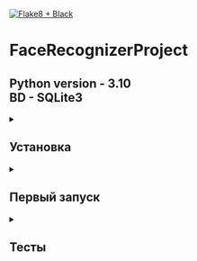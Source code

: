 [![Flake8 + Black](https://github.com/TabarakoAkula/FaceRecognizerProject/actions/workflows/github-ci.yml/badge.svg)](https://github.com/TabarakoAkula/FaceRecognizerProject/actions/workflows/github-ci.yml)
# **FaceRecognizerProject**

<h2> Python version - 3.10 <br> BD - SQLite3</h2>

<details>
<summary><h2>Установка</h2></summary>

<h3>Клонирование проекта</h3>

```bash
git clone https://github.com/TabarakoAkula/FaceRecognizerProject
```
<h3>Обновление pip:</h3>

+ Windows:  
```bash
python -m pip install -U pip 
```

+ Linux:
  
```bash
pip install -U pip
```

---

<h3>Создание виртуального окружения:  </h3>

+ Windows:
  
```cmd
python -m venv venv
venv\Scripts\activate.bat 
```

+ Linux:
  
```bash
python3 -m venv venv
source venv/bin/activate 
```

---

<h3>Установка зависимостей</h3>

+ Для работы приложения:
```bash
pip install -r requirements/prod.txt
```
Дополнительно:
+ Для дебага ошибок: 
```bash
pip install -r requirements/test.txt
```

</details>

<details>
<summary><h2>Первый запуск</h2></summary>
    
Запустите файл main.py без каких либо аргументов с помощью команды:
+ Windows:
  
```bash
python main.py
```
+ Linux:
  
```bash
python3 main.py
```

<h3>Настройка</h3>

+   Первым делом вам необходимо создать файл базы данных и свою первую таблицу,
    для этого перейдите в ``Model --> Create table`` и введите название для
    таблицы c пользователями. После чего откройте ваш ``.env.template`` файл и запишите в переменную
    ``TABLE_NAME`` название своей таблицы.
+   Теперь вы можете добавлять информацию в свою базу данных. Для начала
    создайте своего первого пользователя, для этого перейдите в ``Model --> Add user``
    и введите имя для нового пользователя.
+ Для обучения модели на лицах нужно пройти несколько шагов:
  +   Создайте новые фотографии лица. Перейдите в ``Dataset --> Get New`` и введите ``id``
      пользователя, для которого вы хотите добавить фото. После чего выберите количество фотографий
      для обучения (рекомендуется указывать число 200).  
      Выберите: хотите ли вы видеть как вас снимает
      программа, указав ``Y`` или ``N`` в выборе. Теперь вам необходимо просто дождаться того, как все
      фотографии будут сделаны и обрезаны.  
      <br>
      **ВАЖНО:** Камере необходимо достаточно много света, иначе она будет медленно работать и может
      некорректно обрабатывать фотографии.  
      <br>
  +   Теперь нужно обучить модель на наших фото, для этого выберите в меню пункт ``Training`` (`Dataset --> Training`).  
      Выберите: хотите ли вы просматривать как работает программа, или нет с помощью `Y` и `N`.
      После завершения обучения программа укажет путь, по которому находиться ``.yml`` файл со всеми данными.
  +   Теперь можете запускать пункт ``Checker``(``Checker``, ``Dataset --> Checker``).  
      В течение 5 секунд программа будет собирать данные о лицах с камеры и после чего выведет в консоль 
      предполагаемое имя пользователя и процент совпадения с фотографиями из датасета.
      <br><br>

      
    **ВАЖНО:** не забудьте после заполнения данных в ``.env.template`` переименовать его в ``.env``
  
</details>
<details>
<summary><h2>Тесты</h2></summary>

<h3>Проверка линтерами</h3>

Для проекта используются 2 линтера: ``flake8`` и ``black``. Чтобы проверить чистоту своего кода выполните следующее:
+ Установите зависимости для теста:
  ```bash
    pip install -r requirements/test.txt
    ```
+ Запустите ``flake8``:
    ```bash
    flake8 --verbose --max-line-length=79 --inline-quotes="double" --docstring-quotes="double" .
    ```
+ Запустите ``black``:
    ```bash
    black --check --verbose --diff --skip-string-normalization --line-length 79 --color .
    ```
Теперь вы можете просмотреть где можно улучшить свой код :) 
</details>
